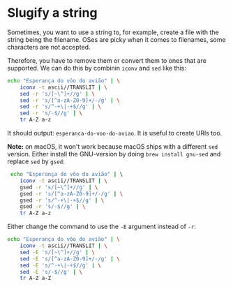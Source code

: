 # Slugify a string 

Sometimes, you want to use a string to, for example, create a file with the
string being the filename. OSes are picky when it comes to filenames, some
characters are not accepted.

Therefore, you have to remove them or convert them to ones that are supported.
We can do this by combinin `iconv` and `sed` like this:

```bash
echo "Esperança do vôo do avião" | \
    iconv -t ascii//TRANSLIT | \
    sed -r 's/[~\^]+//g' | \
    sed -r 's/[^a-zA-Z0-9]+/-/g' | \
    sed -r 's/^-+\|-+$//g' | \
    sed -r 's/-$//g' | \
    tr A-Z a-z
```

It should output: `esperanca-do-voo-do-aviao`. It is useful to create URls too.

**Note:** on macOS, it won't work because macOS ships with a different
`sed` version. Either install the GNU-version by doing `brew install gnu-sed`
and replace `sed` by `gsed`:

```bash
 echo "Esperança do vôo do avião" | \ 
    iconv -t ascii//TRANSLIT | \
    gsed -r 's/[~\^]+//g' | \
    gsed -r 's/[^a-zA-Z0-9]+/-/g' | \
    gsed -r 's/^-+\|-+$//g' | \
    gsed -r 's/-$//g' | \
    tr A-Z a-z
```

Either change the command to use the `-E` argument instead of `-r`:

```bash
echo "Esperança do vôo do avião" | \
    iconv -t ascii//TRANSLIT | \
    sed -E 's/[~\^]+//g' | \
    sed -E 's/[^a-zA-Z0-9]+/-/g' | \
    sed -E 's/^-+\|-+$//g' | \
    sed -E 's/-$//g' | \
    tr A-Z a-Z
```

